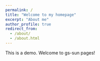 ```yaml
---
permalink: /
title: "Welcome to my homepage"
excerpt: "About me"
author_profile: true
redirect_from: 
  - /about/
  - /about.html
---
```


This is a demo.
Welcome to gs-sun pages!